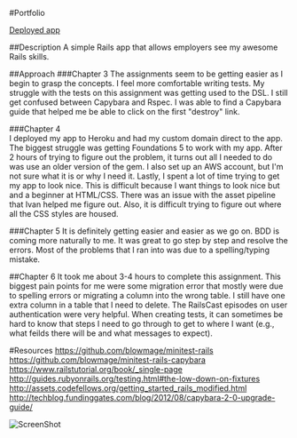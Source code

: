 #Portfolio

[Deployed app](http://www.jerelnavarrete.com)

##Description
A simple Rails app that allows employers see my awesome Rails skills.

##Approach
###Chapter 3
The assignments seem to be getting easier as I begin to grasp the concepts. I feel more comfortable writing tests. My struggle with the tests on this assignment was getting used to the DSL. I still get confused between Capybara and Rspec. I was able to find a Capybara guide that helped me be able to click on the first "destroy" link.  

###Chapter 4  
I deployed my app to Heroku and had my custom domain direct to the app. The biggest struggle was getting  Foundations 5 to work with my app. After 2 hours of trying to figure out the problem, it turns out all I needed to do was use an older version of the gem. I also set up an AWS account, but I'm not sure what it is or why I need it. Lastly, I spent a lot of time trying to get my app to look nice. This is difficult because I want things to look nice but and a beginner at HTML/CSS. There was an issue with the asset pipeline that Ivan helped me figure out. Also, it is difficult trying to figure out where all the CSS styles are housed.

###Chapter 5
It is definitely getting easier and easier as we go on. BDD is coming more naturally to me. It was great to go step by step and resolve the errors. Most of the problems that I ran into was due to a spelling/typing mistake.

##Chapter 6
It took me about 3-4 hours to complete this assignment. This biggest pain points for me were some migration error that mostly were due to spelling errors or migrating a column into the wrong table. I still have one extra column in a table that I need to delete. The RailsCast episodes on user authentication were very helpful. When creating tests, it can sometimes be hard to know that steps I need to go through to get to where I want (e.g., what feilds there will be and what messages to expect).

#Resources
https://github.com/blowmage/minitest-rails  
https://github.com/blowmage/minitest-rails-capybara  
https://www.railstutorial.org/book/_single-page  
http://guides.rubyonrails.org/testing.html#the-low-down-on-fixtures  
http://assets.codefellows.org/getting_started_rails_modified.html  
http://techblog.fundinggates.com/blog/2012/08/capybara-2-0-upgrade-guide/  

![ScreenShot](https://dl.dropboxusercontent.com/s/f4h61d6g9i1j0yu/Screen%20Shot%202014-09-17%20at%2010.51.55%20PM.png?dl=0)

